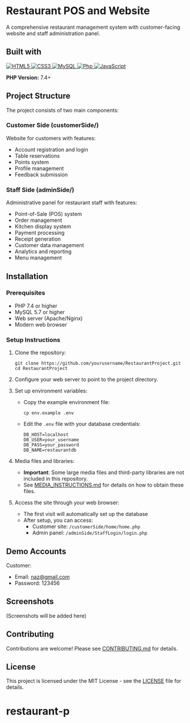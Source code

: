 # Restaurant POS and Website

A comprehensive restaurant management system with customer-facing website and staff administration panel.

## Built with

<p align="left">
   <a href="#">
      <img alt="HTML5" src="https://img.shields.io/badge/html5%20-%23E34F26.svg?&style=for-the-badge&logo=html5&logoColor=white"/>
      <img alt="CSS3" src="https://img.shields.io/badge/css3%20-%231572B6.svg?&style=for-the-badge&logo=css3&logoColor=white"/>
      <img alt="MySQL" src="https://img.shields.io/badge/mysql-%2300f.svg?&style=for-the-badge&logo=mysql&logoColor=white"/>
      <img alt="Php" src="https://img.shields.io/badge/php-474a8a?style=for-the-badge&logo=php&logoColor=white" />
      <img alt="JavaScript" src="https://img.shields.io/badge/javascript%20-%23F7DF1E.svg?&style=for-the-badge&logo=javascript&logoColor=black"/>
   </a>
</p>

**PHP Version:** 7.4+

## Project Structure

The project consists of two main components:

### Customer Side (customerSide/)

Website for customers with features:

- Account registration and login
- Table reservations
- Points system
- Profile management
- Feedback submission

### Staff Side (adminSide/)

Administrative panel for restaurant staff with features:

- Point-of-Sale (POS) system
- Order management
- Kitchen display system
- Payment processing
- Receipt generation
- Customer data management
- Analytics and reporting
- Menu management

## Installation

### Prerequisites

- PHP 7.4 or higher
- MySQL 5.7 or higher
- Web server (Apache/Nginx)
- Modern web browser

### Setup Instructions

1. Clone the repository:

   ```
   git clone https://github.com/yourusername/RestaurantProject.git
   cd RestaurantProject
   ```

2. Configure your web server to point to the project directory.

3. Set up environment variables:

   - Copy the example environment file:
     ```
     cp env.example .env
     ```
   - Edit the `.env` file with your database credentials:
     ```
     DB_HOST=localhost
     DB_USER=your_username
     DB_PASS=your_password
     DB_NAME=restaurantdb
     ```

4. Media files and libraries:

   - **Important**: Some large media files and third-party libraries are not included in this repository.
   - See [MEDIA_INSTRUCTIONS.md](MEDIA_INSTRUCTIONS.md) for details on how to obtain these files.

5. Access the site through your web browser:
   - The first visit will automatically set up the database
   - After setup, you can access:
     - Customer site: `/customerSide/home/home.php`
     - Admin panel: `/adminSide/StaffLogin/login.php`

## Demo Accounts

Customer:

- Email: naz@gmail.com
- Password: 123456

## Screenshots

(Screenshots will be added here)

## Contributing

Contributions are welcome! Please see [CONTRIBUTING.md](CONTRIBUTING.md) for details.

## License

This project is licensed under the MIT License - see the [LICENSE](LICENSE) file for details.

# restaurant-p
